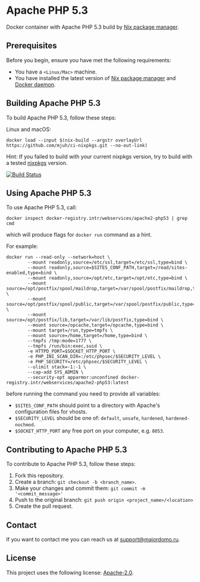 # Apache PHP 5.3

Docker container with Apache PHP 5.3 build by [Nix package manager](https://nixos.org/).

## Prerequisites

Before you begin, ensure you have met the following requirements:

* You have a `<Linux/Mac>` machine.
* You have installed the latest version of [Nix package manager](https://nixos.org/) and [Docker daemon](https://www.docker.com).

## Building Apache PHP 5.3

To build Apache PHP 5.3, follow these steps:

Linux and macOS:
``` shell
docker load --input $(nix-build --argstr overlayUrl https://github.com/mjuh/ci-nixpkgs.git --no-out-link)
```

Hint: If you failed to build with your current nixpkgs version, try to
build with a tested [nixpkgs](https://github.com/NixOS/nixpkgs "Nix
Packages collection") version.

[![Build Status](https://jenkins.majordomo.ru/job/webservices/job/apache2-php53/job/master/lastBuild/badge/icon?config=webservices-apache2-php53)](https://jenkins.majordomo.ru/job/webservices/job/apache2-php53/job/master/lastBuild/badge/icon?config=webservices-apache2-php53)

## Using Apache PHP 5.3

To use Apache PHP 5.3, call:

``` shell
docker inspect docker-registry.intr/webservices/apache2-php53 | grep cmd
```

which will produce flags for `docker run` command as a hint.

For example:

``` shell
docker run --read-only --network=host \
        --mount readonly,source=/etc/ssl,target=/etc/ssl,type=bind \
        --mount readonly,source=$SITES_CONF_PATH,target=/read/sites-enabled,type=bind \
        --mount readonly,source=/opt/etc,target=/opt/etc,type=bind \
        --mount source=/opt/postfix/spool/maildrop,target=/var/spool/postfix/maildrop,type=bind \
        --mount source=/opt/postfix/spool/public,target=/var/spool/postfix/public,type=bind \
        --mount source=/opt/postfix/lib,target=/var/lib/postfix,type=bind \
        --mount source=/opcache,target=/opcache,type=bind \
        --mount target=/run,type=tmpfs \
        --mount source=/home,target=/home,type=bind \
        --tmpfs /tmp:mode=1777 \
        --tmpfs /run/bin:exec,suid \
        -e HTTPD_PORT=$SOCKET_HTTP_PORT \
        -e PHP_INI_SCAN_DIR=:/etc/phpsec/$SECURITY_LEVEL \
        -e PHP_SECURITY=/etc/phpsec/$SECURITY_LEVEL \
        --ulimit stack=-1:-1 \
        --cap-add SYS_ADMIN \
        --security-opt apparmor:unconfined docker-registry.intr/webservices/apache2-php53:latest
```
before running the command you need to provide all variables:

* `$SITES_CONF_PATH` should point to a directory with Apache's configuration files for vhosts.
* `$SECURITY_LEVEL` should be one of: `default`, `unsafe`, `hardened`, `hardened-nochmod`.
* `$SOCKET_HTTP_PORT` any free port on your computer, e.g. `8053`.

## Contributing to Apache PHP 5.3

To contribute to Apache PHP 5.3, follow these steps:

1. Fork this repository.
2. Create a branch: `git checkout -b <branch_name>`.
3. Make your changes and commit them: `git commit -m '<commit_message>'`
4. Push to the original branch: `git push origin <project_name>/<location>`
5. Create the pull request.

## Contact

If you want to contact me you can reach us at <support@majordomo.ru>.

## License

This project uses the following license: [Apache-2.0](https://www.apache.org/licenses/LICENSE-2.0).
